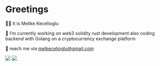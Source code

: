 # Greetings


👋🏻 It is Melike Kecelioglu

👾 I’m currently working on web3 solidity rust development 
also coding backend with Golang on a cryptocurrency exchange platform

📩 reach me via melkecelioglu@gmail.com

<img src= "https://camo.githubusercontent.com/3c9e95ed6b1eb845c16de42f73b17a341cbdfea9c72519697357f05f08304ef4/68747470733a2f2f6b6f6d617265762e636f6d2f67687076632f3f757365726e616d653d6d61766964656e697a266c6162656c3d50726f66696c65253230766965777326636f6c6f723d366637636238267374796c653d706c6173746963">


<img src= "https://github-readme-stats-sigma-five.vercel.app/api?username=melkecelioglu&&show_icons=true&title_color=ffffff&icon_color=bb2acf&text_color=daf7dc&bg_color=151515">

